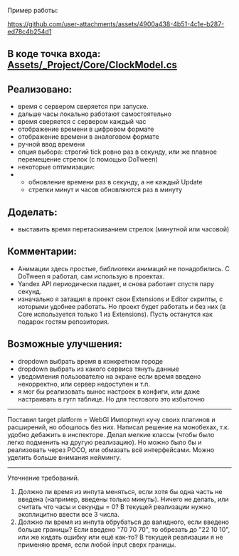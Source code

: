 
Пример работы:

https://github.com/user-attachments/assets/4900a438-4b51-4c1e-b287-ed78c4b254d1

<!-- https://github.com/user-attachments/assets/789a3d79-c661-4a05-ba21-d4203730e9a6-->
<!-- https://github.com/user-attachments/assets/c9df9f43-e60a-488f-a1b7-dce9edbecf1d -->

## В коде точка входа: [Assets/_Project/Core/ClockModel.cs](https://github.com/gggittt/ClockHttp/blob/main/Assets/_Project/Core/ClockModel.cs)

## Реализовано:
- время с сервером сверяется при запуске.
- дальше часы локально работают самостоятельно
- время сверяется с сервером каждый час
- отображение времени в цифровом формате
- отображение времени в аналоговом формате
- ручной ввод времени
- опция выбора: строгий tick ровно раз в секунду, или же плавное перемещение стрелок (с помощью DoTween)
- некоторые оптимизации:
- - обновление времени раз в секунду, а не каждый Update
  - стрелки минут и часов обновляются раз в минуту


## Доделать:
- выставить время перетаскиванием стрелок (минутной или часовой)

## Комментарии:
- Анимации здесь простые, библиотеки анимаций не понадобились. С DoTween я работал, сам использую в проектах.
- Yandex API периодически падает, и снова работает спустя пару секунд.
- изначально я затащил в проект свои Extensions и Editor cкрипты, с которыми удобнее работать. Но проект будет работать и без них (в Core используется только 1 из Extensions). Пусть останутся как подарок гостям репозитория.

## Возможные улучшения:
- dropdown выбрать время в конкретном городе
- dropdown выбрать из какого сервиса тянуть данные
- уведомления пользователю на экране если время введено некорректно, или сервер недоступен и т.п.
- я мог бы реализовать вынос настроек в конфиги, или даже настраивать в гугл таблице. Но для тестового это избыточно

---

Поставил target platform = WebGl
Импортнул кучу своих плагинов и расширений, но обошлось без них. 
Написал решение на монобехах, т.к. удобно дебажить в инспекторе. Делал мелкие классы (чтобы было легко подменить на другую реализацию). Но можно было бы и реализовать через POCO, или обмазать всё интерфейсами. Можно уделить больше внимания неймингу. 

---

Уточнение требований. 
1) Должно ли время из инпута меняться, если хотя бы одна часть не введена (например, введены только минуты). Ничего не делать, или считать что часы и секунды = 0? 
В текущей реализации нужно эксплицитно ввести все 3 числа.
2) Должно ли время из инпута обрубаться до валидного, если введено больше границы? Если введено "70 70 70", то обрезать до "22 10 10", или же кидать ошибку или ещё как-то?
В текущей реализации я не применяю время, если любой input сверх границы.


